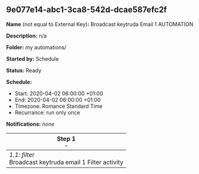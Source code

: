 ## 9e077e14-abc1-3ca8-542d-dcae587efc2f

**Name** (not equal to External Key)**:** Broadcast keytruda Email 1 AUTOMATION

**Description:** n/a

**Folder:** my automations/

**Started by:** Schedule

**Status:** Ready

**Schedule:**

* Start: 2020-04-02 06:00:00 +01:00
* End: 2020-04-02 06:00:00 +01:00
* Timezone: Romance Standard Time
* Recurrance: run only once

**Notifications:** _none_


| Step 1<br>_<small>-</small>_ |
| --- |
| _1.1: filter_<br>Broadcast keytruda email 1 Filter activity |
